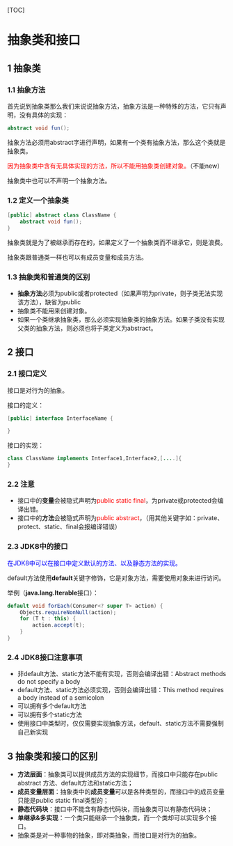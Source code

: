 [TOC]

# 抽象类和接口

## 1 抽象类

### 1.1 抽象方法

首先说到抽象类那么我们来说说抽象方法，抽象方法是一种特殊的方法，它只有声明，没有具体的实现：

```java 
abstract void fun();
```

抽象方法必须用abstract字进行声明，如果有一个类有抽象方法，那么这个类就是抽象类。

<font color="red">因为抽象类中含有无具体实现的方法，所以不能用抽象类创建对象。</font>（不能new）

抽象类中也可以不声明一个抽象方法。

### 1.2 定义一个抽象类

```java
[public] abstract class ClassName {
    abstract void fun();
}
```

抽象类就是为了被继承而存在的，如果定义了一个抽象类而不继承它，则是浪费。

抽象类跟普通类一样也可以有成员变量和成员方法。

### 1.3 抽象类和普通类的区别

- **抽象方法**必须为public或者protected（如果声明为private，则子类无法实现该方法），缺省为public
- 抽象类不能用来创建对象。
- 如果一个类继承抽象类，那么必须实现抽象类的抽象方法。如果子类没有实现父类的抽象方法，则必须也将子类定义为abstract。

## 2 接口

### 2.1 接口定义

接口是对行为的抽象。

接口的定义：

```java
[public] interface InterfaceName {
 
}
```

接口的实现：

```java
class ClassName implements Interface1,Interface2,[....]{
}
```

### 2.2 注意

- 接口中的**变量**会被隐式声明为<font color="red">public static final</font>，为private或protected会编译出错。
- 接口中的**方法**会被隐式声明为<font color="red">public abstract</font>，（用其他关键字如：private、protect、static、final会报编译错误）

### 2.3 JDK8中的接口

<font color="blue">在JDK8中可以在接口中定义默认的方法、以及静态方法的实现。</font>

default方法使用**default**关键字修饰，它是对象方法，需要使用对象来进行访问。

举例（**java.lang.Iterable**接口）：

```java
default void forEach(Consumer<? super T> action) {
    Objects.requireNonNull(action);
    for (T t : this) {
        action.accept(t);
    }
}
```

### 2.4 JDK8接口注意事项

- 非default方法、static方法不能有实现，否则会编译出错：Abstract methods do not specify a body
- default方法、static方法必须实现，否则会编译出错：This method requires a body instead of a semicolon
- 可以拥有多个default方法
- 可以拥有多个static方法
- 使用接口中类型时，仅仅需要实现抽象方法，default、static方法不需要强制自己新实现

## 3 抽象类和接口的区别

- **方法层面**：抽象类可以提供成员方法的实现细节，而接口中只能存在public abstract 方法、default方法和static方法；
- **成员变量层面**：抽象类中的**成员变量**可以是各种类型的，而接口中的成员变量只能是public static final类型的；
- **静态代码块**：接口中不能含有静态代码块，而抽象类可以有静态代码块；
- **单继承&多实现**：一个类只能继承一个抽象类，而一个类却可以实现多个接口。
- 抽象类是对一种事物的抽象，即对类抽象，而接口是对行为的抽象。
